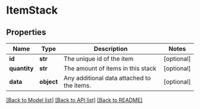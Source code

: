 # ItemStack

## Properties
Name | Type | Description | Notes
------------ | ------------- | ------------- | -------------
**id** | **str** | The unique id of the item | [optional] 
**quantity** | **str** | The amount of items in this stack | [optional] 
**data** | **object** | Any additional data attached to the items. | [optional] 

[[Back to Model list]](../README.md#documentation-for-models) [[Back to API list]](../README.md#documentation-for-api-endpoints) [[Back to README]](../README.md)


